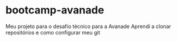 # bootcamp-avanade
Meu projeto para o desafio técnico para a Avanade
Aprendi a clonar repositórios e como configurar meu git
